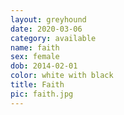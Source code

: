 ```yaml
---
layout: greyhound
date: 2020-03-06
category: available
name: faith
sex: female
dob: 2014-02-01
color: white with black
title: Faith
pic: faith.jpg
---
```


